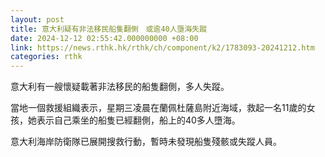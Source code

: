 ```yaml
---
layout: post
title: 意大利疑有非法移民船隻翻側　或逾40人墮海失蹤
date: 2024-12-12 02:55:42.000000000 +08:00
link: https://news.rthk.hk/rthk/ch/component/k2/1783093-20241212.htm
categories: rthk
---
```


意大利有一艘懷疑載著非法移民的船隻翻側，多人失蹤。 

當地一個救援組織表示，星期三凌晨在蘭佩杜薩島附近海域，救起一名11歲的女孩，她表示自己乘坐的船隻已經翻側，船上的40多人墮海。

意大利海岸防衛隊已展開搜救行動，暫時未發現船隻殘骸或失蹤人員。
